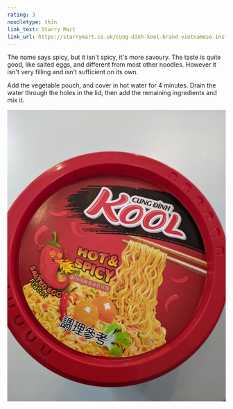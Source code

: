 ```yaml
---
rating: 3
noodletype: thin
link_text: Starry Mart
link_url: https://starrymart.co.uk/cung-dinh-kool-brand-vietnamese-instant-noodle-bowl-hot-spicy-salted-egg-flavour-92g.html
---
```


The name says spicy, but it isn't spicy, it's more savoury.  The taste is quite good, like salted eggs, and different from most other noodles.  However it isn't very filling and isn't sufficient on its own. 

Add the vegetable pouch, and cover in hot water for 4 minutes.  Drain the water through the holes in the lid, then add the remaining ingredients and mix it. 


![Cung Đinh Kool Hot and Spicy Salted Egg Flavor](images/012.jpg)